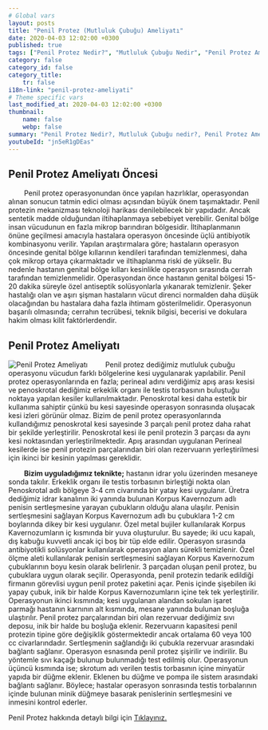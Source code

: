 ```yaml
---
# Global vars
layout: posts
title: "Penil Protez (Mutluluk Çubuğu) Ameliyatı"
date: 2020-04-03 12:02:00 +0300
published: true
tags: ["Penil Protez Nedir?", "Mutluluk Çubuğu Nedir", "Penil Protez Ameliyatı ne zaman yapılır", "Penil Protez Ameliyatı Öncesi", "Penil Protez Ameliyatı","penil protez ameliyatı sonrası" , "mutluluk çubuğu ameliyatı" , "Sertleşme sorunu tedavi", "İktidarsızlık tedavi", " sertleşme sorunu çözüm" , "mutluluk çubuğu", "penil protez",  "penil protez" , "mutluluk çubuğu" , "mutluluk çubuğu ameliyat öncesi" , "penil protez nasıl takılır" , "penil protez ameliyatı nasıl yapılır" , "penil protez enfeksiyon" ]
category: false
category_id: false
category_title:
    tr: false
i18n-link: "penil-protez-ameliyati"
# Theme specific vars
last_modified_at: 2020-04-03 12:02:00 +0300
thumbnail:
    name: false
    webp: false
summary: "Penil Protez Nedir?, Mutluluk Çubuğu nedir?, Penil Protez Ameliyatı Hangi Durumlarda Yapılır?, Penil Protez Ameliyatı Öncesi, Penil Protez Ameliyatı, Sertleşme sorunu, Mutluluk çubuğu, Sertleşme sorunu tedavisi"
youtubeId: "jn5eR1gDEas"
---
```


## Penil Protez Ameliyatı Öncesi

&nbsp;&nbsp;&nbsp;&nbsp;&nbsp;&nbsp;&nbsp;&nbsp;Penil protez operasyonundan önce yapılan hazırlıklar, operasyondan alınan sonucun tatmin edici olması açısından büyük önem taşımaktadır. Penil protezin mekanizması teknoloji harikası denilebilecek bir yapıdadır. Ancak sentetik madde olduğundan iltihaplanmaya sebebiyet verebilir. Genital bölge insan vücudunun en fazla mikrop barındıran bölgesidir. İltihaplanmanın önüne geçilmesi amacıyla hastalara operasyon öncesinde üçlü antibiyotik kombinasyonu verilir. Yapılan araştırmalara göre; hastaların operasyon öncesinde genital bölge kıllarının kendileri tarafından temizlenmesi, daha çok mikrop ortaya çıkarmaktadır ve iltihaplanma riski de yükselir. Bu nedenle hastanın genital bölge kılları kesinlikle operasyon sırasında cerrah tarafından temizlenmelidir. Operasyondan önce hastanın genital bölgesi 15-20 dakika süreyle özel antiseptik solüsyonlarla yıkanarak temizlenir. Şeker hastalığı olan ve aşırı şişman hastaların vücut direnci normalden daha düşük olacağından bu hastalara daha fazla ihtimam gösterilmelidir. Operasyonun başarılı olmasında; cerrahın tecrübesi, teknik bilgisi, becerisi ve dokulara hakim olması kilit faktörlerdendir.

## Penil Protez Ameliyatı

![Penil Protez Ameliyatı](/assets/img/penilprotez.jpeg)
&nbsp;&nbsp;&nbsp;&nbsp;&nbsp;&nbsp;&nbsp;&nbsp;Penil protez dediğimiz mutluluk çubuğu operasyonu vücudun farklı bölgelerine kesi uygulanarak yapılabilir. Penil protez operasyonlarında en fazla; perineal adını verdiğimiz apış arası kesisi ve penoskrotal dediğimiz erkeklik organı ile testis torbasının buluştuğu noktaya yapılan kesiler kullanılmaktadır. Penoskrotal kesi daha estetik bir kullanıma sahiptir çünkü bu kesi sayesinde operasyon sonrasında oluşacak kesi izleri görünür olmaz. Bizim de penil protez operasyonlarında kullandığımız penoskrotal kesi sayesinde 3 parçalı penil protez daha rahat bir şekilde yerleştirilir. Penoskrotal kesi ile penil protezin 3 parçası da aynı kesi noktasından yerleştirilmektedir. Apış arasından uygulanan Perineal kesilerde ise penil protezin parçalarından biri olan rezervuarın yerleştirilmesi için ikinci bir kesinin yapılması gereklidir.

&nbsp;&nbsp;&nbsp;&nbsp;&nbsp;&nbsp;&nbsp;&nbsp;**Bizim uyguladığımız teknikte;** hastanın idrar yolu üzerinden mesaneye sonda takılır. Erkeklik organı ile testis torbasının birleştiği nokta olan Penoskrotal adlı bölgeye 3-4 cm civarında bir yatay kesi uygulanır. Üretra dediğimiz idrar kanalının iki yanında bulunan Korpus Kavernozum adlı penisin sertleşmesine yarayan çubukların olduğu alana ulaşılır. Penisin sertleşmesini sağlayan Korpus Kavernozum adlı bu çubuklara 1-2 cm boylarında dikey bir kesi uygulanır. Özel metal bujiler kullanılarak Korpus Kavernozumların iç kısmında bir yuva oluşturulur. Bu sayede; iki ucu kapalı, dış kabuğu kuvvetli ancak içi boş bir tüp elde edilir. Operasyon sırasında antibiyotikli solüsyonlar kullanılarak operasyon alanı sürekli temizlenir. Özel ölçme aleti kullanılarak penisin sertleşmesini sağlayan Korpus Kavernozum çubuklarının boyu kesin olarak belirlenir. 3 parçadan oluşan penil protez, bu çubuklara uygun olarak seçilir. Operasyonda, penil protezin tedarik edildiği firmanın görevlisi uygun penil protez paketini açar. Penis içinde şişebilen iki yapay çubuk, inik bir halde Korpus Kavernozumların içine tek tek yerleştirilir. Operasyonun ikinci kısmında; kesi uygulanan alandan sokulan işaret parmağı hastanın karnının alt kısmında, mesane yanında bulunan boşluğa ulaştırılır. Penil protez parçalarından biri olan rezervuar dediğimiz sıvı deposu, inik bir halde bu boşluğa eklenir. Rezervuarın kapasitesi penil protezin tipine göre değişiklik göstermektedir ancak ortalama 60 veya 100 cc civarlarındadır. Sertleşmenin sağlandığı iki çubukla rezervuar arasındaki bağlantı sağlanır. Operasyon esnasında penil protez şişirilir ve indirilir. Bu yöntemle sıvı kaçağı bulunup bulunmadığı test edilmiş olur. Operasyonun üçüncü kısmında ise; skrotum adı verilen testis torbasının içine minyatür yapıda bir düğme eklenir. Eklenen bu düğme ve pompa ile sistem arasındaki bağlantı sağlanır. Böylece; hastalar operasyon sonrasında testis torbalarının içinde bulunan minik düğmeye basarak penislerinin sertleşmesini ve inmesini kontrol ederler.    

Penil Protez hakkında detaylı bilgi için [Tıklayınız.](https://www.onoluroloji.com/penil-protez-mutluluk-cubugu)
